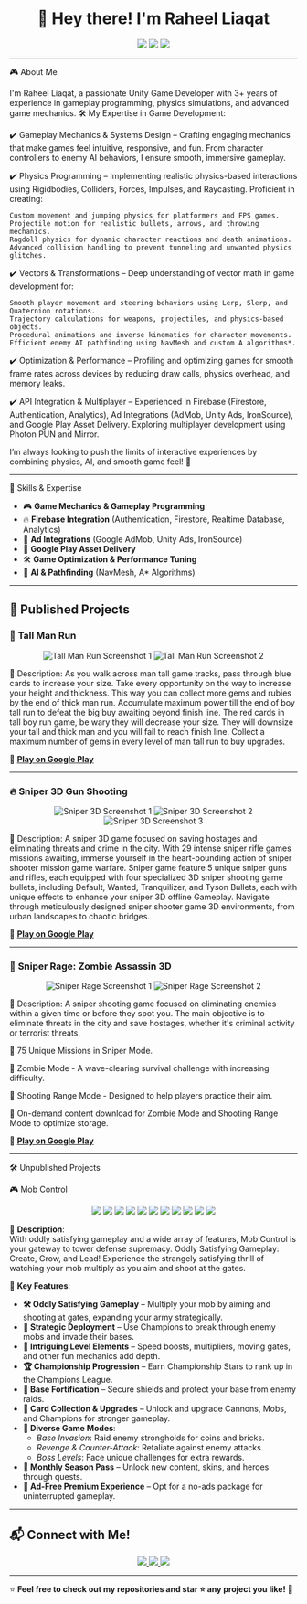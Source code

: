 <h1 align="center">👋 Hey there! I'm Raheel Liaqat</h1>

<p align="center">
  <img src="https://img.shields.io/badge/Unity-100000?style=for-the-badge&logo=unity&logoColor=white">
  <img src="https://img.shields.io/badge/C%23-239120?style=for-the-badge&logo=c-sharp&logoColor=white">
  <img src="https://img.shields.io/badge/Firebase-ffca28?style=for-the-badge&logo=firebase&logoColor=white">
</p>

---

🎮 About Me

I'm Raheel Liaqat, a passionate Unity Game Developer with 3+ years of experience in gameplay programming, physics simulations, and advanced game mechanics.
🛠️ My Expertise in Game Development:

✔️ Gameplay Mechanics & Systems Design – Crafting engaging mechanics that make games feel intuitive, responsive, and fun. From character controllers to enemy AI behaviors, I ensure smooth, immersive gameplay.

✔️ Physics Programming – Implementing realistic physics-based interactions using Rigidbodies, Colliders, Forces, Impulses, and Raycasting. Proficient in creating:

    Custom movement and jumping physics for platformers and FPS games.
    Projectile motion for realistic bullets, arrows, and throwing mechanics.
    Ragdoll physics for dynamic character reactions and death animations.
    Advanced collision handling to prevent tunneling and unwanted physics glitches.

✔️ Vectors & Transformations – Deep understanding of vector math in game development for:

    Smooth player movement and steering behaviors using Lerp, Slerp, and Quaternion rotations.
    Trajectory calculations for weapons, projectiles, and physics-based objects.
    Procedural animations and inverse kinematics for character movements.
    Efficient enemy AI pathfinding using NavMesh and custom A algorithms*.

✔️ Optimization & Performance – Profiling and optimizing games for smooth frame rates across devices by reducing draw calls, physics overhead, and memory leaks.

✔️ API Integration & Multiplayer – Experienced in Firebase (Firestore, Authentication, Analytics), Ad Integrations (AdMob, Unity Ads, IronSource), and Google Play Asset Delivery. Exploring multiplayer development using Photon PUN and Mirror.

I’m always looking to push the limits of interactive experiences by combining physics, AI, and smooth game feel! 🚀

---

🚀 Skills & Expertise
- 🎮 **Game Mechanics & Gameplay Programming**  
- 🔥 **Firebase Integration** (Authentication, Firestore, Realtime Database, Analytics)  
- 📢 **Ad Integrations** (Google AdMob, Unity Ads, IronSource)  
- 🎯 **Google Play Asset Delivery**  
- 🛠️ **Game Optimization & Performance Tuning**  
- 🧩 **AI & Pathfinding** (NavMesh, A* Algorithms)  

---

## 📂 Published Projects

### 🎲 **Tall Man Run**
<p align="center">
  <img src="https://play-lh.googleusercontent.com/KgrwbuaobGjJgNxrLZSeX70EEY3qzp3BCLe_QDVPcbDj6p5iOqIolsifRMIyR1LTfx8=w800" alt="Tall Man Run Screenshot 1">
  <img src="https://play-lh.googleusercontent.com/PmRAjGlfBKOHiiBWtS6IEDked3g2T0pVc4Wfp3AMGVN9UVjyh59XzF2vrxV7MZVxkilh=w800" alt="Tall Man Run Screenshot 2">
</p>
📝 Description: As you walk across man tall game tracks, pass through blue cards to increase your size. Take every opportunity on the way to increase your height and thickness. This way you can collect more gems and rubies by the end of thick man run. Accumulate maximum power till the end of boy tall run to defeat the big buy awaiting beyond finish line. The red cards in tall boy run game, be wary they will decrease your size. They will downsize your tall and thick man and you will fail to reach finish line. Collect a maximum number of gems in every level of man tall run to buy upgrades. 

🔗 **[Play on Google Play](https://play.google.com/store/apps/details?id=com.tallman.rungame.pacificgamesclub)**  

---

### 🔥 **Sniper 3D Gun Shooting**
<p align="center">
  <img src="https://play-lh.googleusercontent.com/OCZZCIFgXi5PQP-nIiBPURKZulgQnBMfKpBjRf9GwVpKHrpQ5NBI0L9BPsbTZLmKfl4=w800" alt="Sniper 3D Screenshot 1">
  <img src="https://play-lh.googleusercontent.com/ng8xfrqzJfCg6RiRg_GBlWSi5_A5oL5VDCrBZo7IevQMYIUlF5VhRCuCTmKcdoH0obc=w800" alt="Sniper 3D Screenshot 2">
  <img src="https://play-lh.googleusercontent.com/1_o9PwTus9VmMoR7czQ8ZruoCF39YMgCjz34UxEunXLJORYqOSGX63EyQEQEIkpWpgg=w800" alt="Sniper 3D Screenshot 3">
</p>
📝 Description: A sniper 3D game focused on saving hostages and eliminating threats and crime in the city. With 29 intense sniper rifle games missions awaiting, immerse yourself in the heart-pounding action of sniper shooter mission game warfare.
Sniper game feature 5 unique sniper guns and rifles, each equipped with four specialized 3D sniper shooting game bullets, including Default, Wanted, Tranquilizer, and Tyson Bullets, each with unique effects to enhance your sniper 3D offline Gameplay. Navigate through meticulously designed sniper shooter game 3D environments, from urban landscapes to chaotic bridges.

🔗 **[Play on Google Play](https://play.google.com/store/apps/details?id=com.sniper3d.gunshootinggames.pgc)**  

---

### 🧟 **Sniper Rage: Zombie Assassin 3D**
<p align="center">
  <img src="https://play-lh.googleusercontent.com/5UNdvwgF31uvzR_wxDsOONWs6u3LZWBTkHNUlqF_121foU_OyIKyEc2NRwX2hgFe9A=w800" alt="Sniper Rage Screenshot 1">
  <img src="https://play-lh.googleusercontent.com/gF7kRbAVHJZQbtIqWTM3eVEVMoeepl_nyCETEV71ObN2bLcf0AEDw5tm66RrdWNJEQ=w800" alt="Sniper Rage Screenshot 2">
</p>
📝  Description:
A sniper shooting game focused on eliminating enemies within a given time or before they spot you. The main objective is to eliminate threats in the city and save hostages, whether it's criminal activity or terrorist threats.

🔹 75 Unique Missions in Sniper Mode.

🔹 Zombie Mode - A wave-clearing survival challenge with increasing difficulty.

🔹 Shooting Range Mode - Designed to help players practice their aim.

🔹 On-demand content download for Zombie Mode and Shooting Range Mode to optimize storage.

🔗 **[Play on Google Play](https://play.google.com/store/apps/details?id=com.rfg.Sniper.Rage.Zombie.Assassin3D)**  

---
 🛠️ Unpublished Projects

 🎮 Mob Control
<p align="center">
  <img src="https://i.imgur.com/uRGBIBM.jpeg">
  <img src="https://i.imgur.com/eUu0BfC.jpeg">
  <img src="https://i.imgur.com/b4mjYY6.jpeg">
  <img src="https://i.imgur.com/fxH7kQA.jpeg">
  <img src="https://i.imgur.com/YYNHjKP.jpeg">
  <img src="https://i.imgur.com/IpcMoic.jpeg">
  <img src="https://i.imgur.com/2dtZmmq.jpeg">
  <img src="https://i.imgur.com/1jexqcu.jpeg">
  <img src="https://i.imgur.com/N6Hhm60.jpeg">
  <img src="https://media4.giphy.com/media/v1.Y2lkPTc5MGI3NjExM21ydXVtdXkxb2tjOWVvYTJzY2tlcW82OWpubmExdDV4OXR3dTN5ZiZlcD12MV9pbnRlcm5hbF9naWZfYnlfaWQmY3Q9Zw/m55n3PSoqNUugSK5Ve/giphy.gif">
  <img src="https://media1.giphy.com/media/v1.Y2lkPTc5MGI3NjExMnZtOWs5dG51YWZwMXoybHR6OTl6M3YxNTVrM2d5MXgxeG4zcWFpNyZlcD12MV9pbnRlcm5hbF9naWZfYnlfaWQmY3Q9Zw/VoumJQrOadO1thJxb4/giphy.gif">
  

📝 **Description**:  
With oddly satisfying gameplay and a wide array of features, Mob Control is your gateway to tower defense supremacy. Oddly Satisfying Gameplay: Create, Grow, and Lead! Experience the strangely satisfying thrill of watching your mob multiply as you aim and shoot at the gates.

🔹 **Key Features**:
- **🛠️ Oddly Satisfying Gameplay** – Multiply your mob by aiming and shooting at gates, expanding your army strategically.
- **🔮 Strategic Deployment** – Use Champions to break through enemy mobs and invade their bases.
- **🚀 Intriguing Level Elements** – Speed boosts, multipliers, moving gates, and other fun mechanics add depth.
- **🏆 Championship Progression** – Earn Championship Stars to rank up in the Champions League.
- **🏢 Base Fortification** – Secure shields and protect your base from enemy raids.
- **💎 Card Collection & Upgrades** – Unlock and upgrade Cannons, Mobs, and Champions for stronger gameplay.
- **🎯 Diverse Game Modes**:
  - *Base Invasion*: Raid enemy strongholds for coins and bricks.
  - *Revenge & Counter-Attack*: Retaliate against enemy attacks.
  - *Boss Levels*: Face unique challenges for extra rewards.
- **🌟 Monthly Season Pass** – Unlock new content, skins, and heroes through quests.
- **💼 Ad-Free Premium Experience** – Opt for a no-ads package for uninterrupted gameplay.

---

## 📬 Connect with Me!
<p align="center">
  <a href="https://github.com/raheelliaqat" target="_blank">
    <img src="https://img.shields.io/badge/GitHub-181717?style=for-the-badge&logo=github&logoColor=white">
  </a>
  <a href="https://www.linkedin.com/in/raheelliaqat93/" target="_blank">
    <img src="https://img.shields.io/badge/LinkedIn-0077B5?style=for-the-badge&logo=linkedin&logoColor=white">
  </a>
  <a href="mailto:raheelliaqat93@gmail.com">
    <img src="https://img.shields.io/badge/Email-D14836?style=for-the-badge&logo=gmail&logoColor=white">
  </a>
</p>

---
⭐ **Feel free to check out my repositories and star ⭐ any project you like!** 🚀
